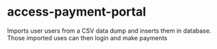 access-payment-portal
=====================

Imports user users from a CSV data dump and inserts them in database.  Those imported uses can then login and make payments
